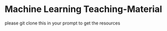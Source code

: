 # Machine Learning Teaching-Material

please git clone this in your prompt to get the resources
```
